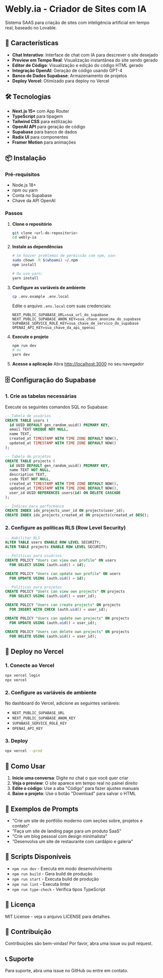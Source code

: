 # Webly.ia - Criador de Sites com IA

Sistema SAAS para criação de sites com inteligência artificial em tempo real, baseado no Lovable.

## 🚀 Características

- **Chat Interativo**: Interface de chat com IA para descrever o site desejado
- **Preview em Tempo Real**: Visualização instantânea do site sendo gerado
- **Editor de Código**: Visualização e edição do código HTML gerado
- **Integração OpenAI**: Geração de código usando GPT-4
- **Banco de Dados Supabase**: Armazenamento de projetos
- **Deploy Vercel**: Otimizado para deploy no Vercel

## 🛠️ Tecnologias

- **Next.js 15+** com App Router
- **TypeScript** para tipagem
- **Tailwind CSS** para estilização
- **OpenAI API** para geração de código
- **Supabase** para banco de dados
- **Radix UI** para componentes
- **Framer Motion** para animações

## 📦 Instalação

### Pré-requisitos

- Node.js 18+ 
- npm ou yarn
- Conta no Supabase
- Chave da API OpenAI

### Passos

1. **Clone o repositório**
   ```bash
   git clone <url-do-repositorio>
   cd webly-ia
   ```

2. **Instale as dependências**
   ```bash
   # Se houver problemas de permissão com npm, use:
   sudo chown -R $(whoami) ~/.npm
   npm install
   
   # Ou use yarn:
   yarn install
   ```

3. **Configure as variáveis de ambiente**
   ```bash
   cp .env.example .env.local
   ```
   
   Edite o arquivo `.env.local` com suas credenciais:
   ```env
   NEXT_PUBLIC_SUPABASE_URL=sua_url_do_supabase
   NEXT_PUBLIC_SUPABASE_ANON_KEY=sua_chave_anonima_do_supabase
   SUPABASE_SERVICE_ROLE_KEY=sua_chave_de_servico_do_supabase
   OPENAI_API_KEY=sua_chave_da_api_openai
   ```

4. **Execute o projeto**
   ```bash
   npm run dev
   # ou
   yarn dev
   ```

5. **Acesse a aplicação**
   Abra [http://localhost:3000](http://localhost:3000) no seu navegador

## 🗄️ Configuração do Supabase

### 1. Crie as tabelas necessárias

Execute os seguintes comandos SQL no Supabase:

```sql
-- Tabela de usuários
CREATE TABLE users (
  id UUID DEFAULT gen_random_uuid() PRIMARY KEY,
  email TEXT UNIQUE NOT NULL,
  name TEXT,
  created_at TIMESTAMP WITH TIME ZONE DEFAULT NOW(),
  updated_at TIMESTAMP WITH TIME ZONE DEFAULT NOW()
);

-- Tabela de projetos
CREATE TABLE projects (
  id UUID DEFAULT gen_random_uuid() PRIMARY KEY,
  name TEXT NOT NULL,
  description TEXT,
  code TEXT NOT NULL,
  created_at TIMESTAMP WITH TIME ZONE DEFAULT NOW(),
  updated_at TIMESTAMP WITH TIME ZONE DEFAULT NOW(),
  user_id UUID REFERENCES users(id) ON DELETE CASCADE
);

-- Índices para performance
CREATE INDEX idx_projects_user_id ON projects(user_id);
CREATE INDEX idx_projects_created_at ON projects(created_at DESC);
```

### 2. Configure as políticas RLS (Row Level Security)

```sql
-- Habilitar RLS
ALTER TABLE users ENABLE ROW LEVEL SECURITY;
ALTER TABLE projects ENABLE ROW LEVEL SECURITY;

-- Políticas para usuários
CREATE POLICY "Users can view own profile" ON users
  FOR SELECT USING (auth.uid() = id);

CREATE POLICY "Users can update own profile" ON users
  FOR UPDATE USING (auth.uid() = id);

-- Políticas para projetos
CREATE POLICY "Users can view own projects" ON projects
  FOR SELECT USING (auth.uid() = user_id);

CREATE POLICY "Users can create projects" ON projects
  FOR INSERT WITH CHECK (auth.uid() = user_id);

CREATE POLICY "Users can update own projects" ON projects
  FOR UPDATE USING (auth.uid() = user_id);

CREATE POLICY "Users can delete own projects" ON projects
  FOR DELETE USING (auth.uid() = user_id);
```

## 🚀 Deploy no Vercel

### 1. Conecte ao Vercel

```bash
npx vercel login
npx vercel
```

### 2. Configure as variáveis de ambiente

No dashboard do Vercel, adicione as seguintes variáveis:

- `NEXT_PUBLIC_SUPABASE_URL`
- `NEXT_PUBLIC_SUPABASE_ANON_KEY`
- `SUPABASE_SERVICE_ROLE_KEY`
- `OPENAI_API_KEY`

### 3. Deploy

```bash
npx vercel --prod
```

## 📱 Como Usar

1. **Inicie uma conversa**: Digite no chat o que você quer criar
2. **Veja o preview**: O site aparece em tempo real no painel direito
3. **Edite o código**: Use a aba "Código" para fazer ajustes manuais
4. **Baixe o projeto**: Use o botão "Download" para salvar o HTML

## 🎯 Exemplos de Prompts

- "Crie um site de portfólio moderno com seções sobre, projetos e contato"
- "Faça um site de landing page para um produto SaaS"
- "Crie um blog pessoal com design minimalista"
- "Desenvolva um site de restaurante com cardápio e galeria"

## 🔧 Scripts Disponíveis

- `npm run dev` - Executa em modo desenvolvimento
- `npm run build` - Gera build de produção
- `npm run start` - Executa build de produção
- `npm run lint` - Executa linter
- `npm run type-check` - Verifica tipos TypeScript

## 📄 Licença

MIT License - veja o arquivo LICENSE para detalhes.

## 🤝 Contribuição

Contribuições são bem-vindas! Por favor, abra uma issue ou pull request.

## 📞 Suporte

Para suporte, abra uma issue no GitHub ou entre em contato.
